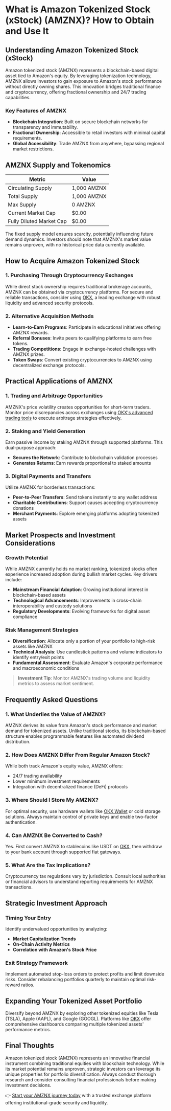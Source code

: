 # What is Amazon Tokenized Stock (xStock) (AMZNX)? How to Obtain and Use It  

## Understanding Amazon Tokenized Stock (xStock)  

Amazon tokenized stock (AMZNX) represents a blockchain-based digital asset tied to Amazon's equity. By leveraging tokenization technology, AMZNX allows investors to gain exposure to Amazon's stock performance without directly owning shares. This innovation bridges traditional finance and cryptocurrency, offering fractional ownership and 24/7 trading capabilities.  

### Key Features of AMZNX  
- **Blockchain Integration**: Built on secure blockchain networks for transparency and immutability.  
- **Fractional Ownership**: Accessible to retail investors with minimal capital requirements.  
- **Global Accessibility**: Trade AMZNX from anywhere, bypassing regional market restrictions.  

## AMZNX Supply and Tokenomics  

| Metric                | Value         |  
|-----------------------|---------------|  
| Circulating Supply    | 1,000 AMZNX   |  
| Total Supply          | 1,000 AMZNX   |  
| Max Supply            | 0 AMZNX       |  
| Current Market Cap    | $0.00         |  
| Fully Diluted Market Cap | $0.00      |  

The fixed supply model ensures scarcity, potentially influencing future demand dynamics. Investors should note that AMZNX's market value remains unproven, with no historical price data currently available.  

## How to Acquire Amazon Tokenized Stock  

### 1. Purchasing Through Cryptocurrency Exchanges  
While direct stock ownership requires traditional brokerage accounts, AMZNX can be obtained via cryptocurrency platforms. For secure and reliable transactions, consider using [OKX](https://bit.ly/okx-bonus), a leading exchange with robust liquidity and advanced security protocols.  

### 2. Alternative Acquisition Methods  
- **Learn-to-Earn Programs**: Participate in educational initiatives offering AMZNX rewards.  
- **Referral Bonuses**: Invite peers to qualifying platforms to earn free tokens.  
- **Trading Competitions**: Engage in exchange-hosted challenges with AMZNX prizes.  
- **Token Swaps**: Convert existing cryptocurrencies to AMZNX using decentralized exchange protocols.  

## Practical Applications of AMZNX  

### 1. Trading and Arbitrage Opportunities  
AMZNX's price volatility creates opportunities for short-term traders. Monitor price discrepancies across exchanges using [OKX's advanced trading tools](https://bit.ly/okx-bonus) to execute arbitrage strategies effectively.  

### 2. Staking and Yield Generation  
Earn passive income by staking AMZNX through supported platforms. This dual-purpose approach:  
- **Secures the Network**: Contribute to blockchain validation processes  
- **Generates Returns**: Earn rewards proportional to staked amounts  

### 3. Digital Payments and Transfers  
Utilize AMZNX for borderless transactions:  
- **Peer-to-Peer Transfers**: Send tokens instantly to any wallet address  
- **Charitable Contributions**: Support causes accepting cryptocurrency donations  
- **Merchant Payments**: Explore emerging platforms adopting tokenized assets  

## Market Prospects and Investment Considerations  

### Growth Potential  
While AMZNX currently holds no market ranking, tokenized stocks often experience increased adoption during bullish market cycles. Key drivers include:  
- **Mainstream Financial Adoption**: Growing institutional interest in blockchain-based assets  
- **Technological Advancements**: Improvements in cross-chain interoperability and custody solutions  
- **Regulatory Developments**: Evolving frameworks for digital asset compliance  

### Risk Management Strategies  
- **Diversification**: Allocate only a portion of your portfolio to high-risk assets like AMZNX  
- **Technical Analysis**: Use candlestick patterns and volume indicators to identify entry/exit points  
- **Fundamental Assessment**: Evaluate Amazon's corporate performance and macroeconomic conditions  

> **Investment Tip**: Monitor AMZNX's trading volume and liquidity metrics to assess market sentiment.  

## Frequently Asked Questions  

### 1. What Underlies the Value of AMZNX?  
AMZNX derives its value from Amazon's stock performance and market demand for tokenized assets. Unlike traditional stocks, its blockchain-based structure enables programmable features like automated dividend distribution.  

### 2. How Does AMZNX Differ From Regular Amazon Stock?  
While both track Amazon's equity value, AMZNX offers:  
- 24/7 trading availability  
- Lower minimum investment requirements  
- Integration with decentralized finance (DeFi) protocols  

### 3. Where Should I Store My AMZNX?  
For optimal security, use hardware wallets like [OKX Wallet](https://bit.ly/okx-bonus) or cold storage solutions. Always maintain control of private keys and enable two-factor authentication.  

### 4. Can AMZNX Be Converted to Cash?  
Yes. First convert AMZNX to stablecoins like USDT on [OKX](https://bit.ly/okx-bonus), then withdraw to your bank account through supported fiat gateways.  

### 5. What Are the Tax Implications?  
Cryptocurrency tax regulations vary by jurisdiction. Consult local authorities or financial advisors to understand reporting requirements for AMZNX transactions.  

## Strategic Investment Approach  

### Timing Your Entry  
Identify undervalued opportunities by analyzing:  
- **Market Capitalization Trends**  
- **On-Chain Activity Metrics**  
- **Correlation with Amazon's Stock Price**  

### Exit Strategy Framework  
Implement automated stop-loss orders to protect profits and limit downside risks. Consider rebalancing portfolios quarterly to maintain optimal risk-reward ratios.  

## Expanding Your Tokenized Asset Portfolio  

Diversify beyond AMZNX by exploring other tokenized equities like Tesla (TSLA), Apple (AAPL), and Google (GOOGL). Platforms like [OKX](https://bit.ly/okx-bonus) offer comprehensive dashboards comparing multiple tokenized assets' performance metrics.  

## Final Thoughts  

Amazon tokenized stock (AMZNX) represents an innovative financial instrument combining traditional equities with blockchain technology. While its market potential remains unproven, strategic investors can leverage its unique properties for portfolio diversification. Always conduct thorough research and consider consulting financial professionals before making investment decisions.  

👉 [Start your AMZNX journey today](https://bit.ly/okx-bonus) with a trusted exchange platform offering institutional-grade security and liquidity.